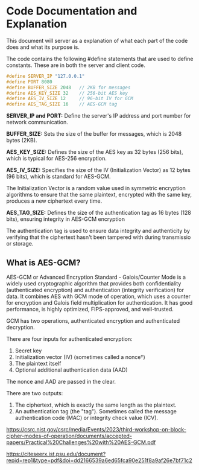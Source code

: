 # Code Documentation and Explanation
This document will server as a explanation of what each part of the code does and what its purpose is.

The code contains the following #define statements that are used to define constants. These are in both the server and client code.

```C
#define SERVER_IP "127.0.0.1"
#define PORT 8080
#define BUFFER_SIZE 2048   // 2KB for messages
#define AES_KEY_SIZE 32    // 256-bit AES key
#define AES_IV_SIZE 12     // 96-bit IV for GCM
#define AES_TAG_SIZE 16    // AES-GCM tag
```

**SERVER_IP and PORT:** Define the server's IP address and port number for network communication.

**BUFFER_SIZE:** Sets the size of the buffer for messages, which is 2048 bytes (2KB).

**AES_KEY_SIZE:** Defines the size of the AES key as 32 bytes (256 bits), which is typical for AES-256 encryption.

**AES_IV_SIZE:** Specifies the size of the IV (Initialization Vector) as 12 bytes (96 bits), which is standard for AES-GCM.

The Initialization Vector is a random value used in symmetric encryption algorithms to ensure that the same plaintext, encrypted with the same key, produces a new ciphertext every time.

**AES_TAG_SIZE:** Defines the size of the authentication tag as 16 bytes (128 bits), ensuring integrity in AES-GCM encryption

The authentication tag is used to ensure data integrity and authenticity by verifying that the ciphertext hasn't been tampered with during transmissio or storage.

##
## What is AES-GCM?
AES-GCM or Advanced Encryption Standard - Galois/Counter Mode is a widely used cryptographic algorithm that provides both confidentiality (authenticated encryption) and authentication (integrity verification) for data. It combines AES with GCM mode of operation, which uses a counter for encryption and Galois field multiplication for authentication. It has good performance, is highly optimized, FIPS-approved, and well-trusted.

GCM has two operations, authenticated encryption and authenticated decryption.

There are four inputs for authenticated encryption:
1. Secret key
2. Initialization vector (IV) (sometimes called a nonce†)
3. The plaintext itself 
4. Optional additional authentication data (AAD)

The nonce and AAD are passed in the clear.

There are two outputs: 
1. The ciphertext, which is exactly the same length as the plaintext.
2. An authentication tag (the "tag"). 
Sometimes called the message authentication code (MAC) or integrity check value (ICV).







https://csrc.nist.gov/csrc/media/Events/2023/third-workshop-on-block-cipher-modes-of-operation/documents/accepted-papers/Practical%20Challenges%20with%20AES-GCM.pdf

https://citeseerx.ist.psu.edu/document?repid=rep1&type=pdf&doi=dd2166539a6ed65fca90e251f8a9af26e7bf71c2